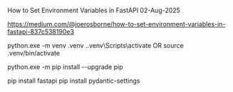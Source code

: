 How to Set Environment Variables in FastAPI
02-Aug-2025

https://medium.com/@joerosborne/how-to-set-environment-variables-in-fastapi-837c538190e3

python.exe -m venv .venv
.\.venv\Scripts\activate
OR
source .venv/bin/activate

python.exe -m pip install --upgrade pip

pip install fastapi
pip install pydantic-settings
